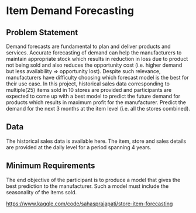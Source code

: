  # Item Demand Forecasting

## Problem Statement

Demand forecasts are fundamental to plan and deliver products and services. Accurate forecasting of demand can help the manufacturers to maintain appropriate stock which results in reduction in loss due to product not being sold and also reduces the opportunity cost (i.e. higher demand but less availability => opportunity lost). Despite such relevance, manufacturers have difficulty choosing which forecast model is the best for their use case. In this project, historical sales data corresponding to multiple(25) items sold in 10 stores are provided and participants are expected to come up with a best model to predict the future demand for products which results in maximum profit for the manufacturer. Predict the demand for the next 3 months at the item level (i.e. all the stores combined).

## Data
The historical sales data is available here. The item, store and sales details are provided at the daily level for a period spanning 4 years. 

## Minimum Requirements
The end objective of the participant is to produce a model that gives the best prediction to the manufacturer. Such a model must include the seasonality of the items sold. 

https://www.kaggle.com/code/sahasprajapati/store-item-forecasting

